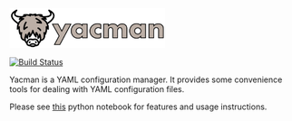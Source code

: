 <img src="https://raw.githubusercontent.com/databio/yacman/master/docs/img/yacman_logo.svg?sanitize=true" alt="yacman" height="70"/><br>

[![Build Status](https://travis-ci.org/databio/yacman.svg?branch=master)](https://travis-ci.org/databio/yacman)

Yacman is a YAML configuration manager. It provides some convenience tools for dealing with YAML configuration files. 

Please see [this](docs/usage.ipynb) python notebook for features and usage instructions. 
